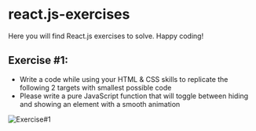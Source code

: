 # react.js-exercises
Here you will find React.js exercises to solve. Happy coding!

## Exercise #1:
- Write a code while using your HTML & CSS skills to replicate the following 2 targets with smallest possible code
- Please write a pure JavaScript function that will toggle between hiding and showing an element with a smooth animation

![Exercise#1](exercise#1.png)
